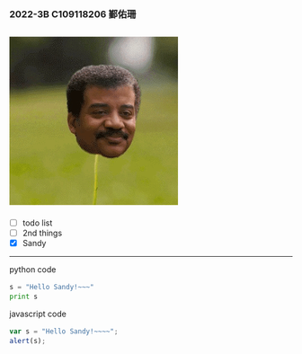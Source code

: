 ### 2022-3B C109118206 鄞佑珊
![123](123.gif "123")
---
- [ ] todo list
- [ ] 2nd things
- [x] Sandy
---

python code
```python
s = "Hello Sandy!~~~"
print s
```
javascript code
```js
var s = "Hello Sandy!~~~~";
alert(s);
```
